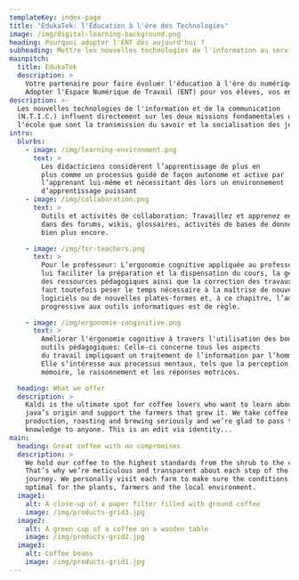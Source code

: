 ```yaml
---
templateKey: index-page
title: "EdukaTek: l'Éducation à l'ère des Technologies"
image: /img/digital-learning-background.png
heading: Pourquoi adopter l'ENT dès aujourd'hui ?
subheading: Mettre les nouvelles technologies de l'information au service de l'éducation
mainpitch:
  title: EdukaTek
  description: >
    Votre partenaire pour faire évoluer l'éducation à l'ère du numérique. 
    Adopter l'Espace Numérique de Travail (ENT) pour vos élèves, vos enseignants et même les parents.
description: >-
  Les nouvelles technologies de l'information et de la communication
  (N.T.I.C.) influent directement sur les deux missions fondamentales de
  l'école que sont la transmission du savoir et la socialisation des jeunes.
intro:
  blurbs:
    - image: /img/learning-environment.png
      text: >
        Les didacticiens considèrent l’apprentissage de plus en
        plus comme un processus guidé de façon autonome et active par
        l’apprenant lui-même et nécessitant dès lors un environnement
        d’apprentissage puissant
    - image: /img/collaboration.png
      text: >
        Outils et activités de collaboration: Travaillez et apprenez ensemble
        dans des forums, wikis, glossaires, activités de bases de données, et
        bien plus encore.

    - image: /img/for-teachers.png
      text: >
        Pour le professeur: L’ergonomie cognitive appliquée au professeur doit
        lui faciliter la préparation et la dispensation du cours, la gestion
        des ressources pédagogiques ainsi que la correction des travaux. Il
        faut toutefois peser le temps nécessaire à la maîtrise de nouveaux
        logiciels ou de nouvelles plates-formes et, à ce chapitre, l’adaptation
        progressive aux outils informatiques est de règle.

    - image: /img/ergonomie-conginitive.png
      text: >
        Améliorer l'érgonomie cognitive à travers l'utilisation des bons
        outils pédagogiques: Celle-ci concerne tous les aspects
        du travail impliquant un traitement de l’information par l’homme.
        Elle s’intéresse aux processus mentaux, tels que la perception, la
        mémoire, le raisonnement et les réponses motrices.

  heading: What we offer
  description: >
    Kaldi is the ultimate spot for coffee lovers who want to learn about their
    java’s origin and support the farmers that grew it. We take coffee
    production, roasting and brewing seriously and we’re glad to pass that
    knowledge to anyone. This is an edit via identity...
main:
  heading: Great coffee with no compromises
  description: >
    We hold our coffee to the highest standards from the shrub to the cup.
    That’s why we’re meticulous and transparent about each step of the coffee’s
    journey. We personally visit each farm to make sure the conditions are
    optimal for the plants, farmers and the local environment.
  image1:
    alt: A close-up of a paper filter filled with ground coffee
    image: /img/products-grid3.jpg
  image2:
    alt: A green cup of a coffee on a wooden table
    image: /img/products-grid2.jpg
  image3:
    alt: Coffee beans
    image: /img/products-grid1.jpg
---
```


